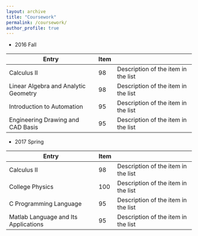 ```yaml
---
layout: archive
title: "Coursework"
permalink: /coursework/
author_profile: true
---
```

* 2016 Fall

| Entry                                        | Item  |                                                              |
| --------                                     | ------| ------------------------------------------------------------ |
| Calculus II                             |  98   | Description of the item in the list                          |
| Linear Algebra and Analytic Geometry   |  98   | Description of the item in the list                          |
| Introduction to Automation     | 95   | Description of the item in the list                          |
| Engineering Drawing and CAD Basis     | 95   | Description of the item in the list                          |

* 2017 Spring

| Entry                                        | Item  |                                                              |
| --------                                     | ------| ------------------------------------------------------------ |
| Calculus II                             |  98   | Description of the item in the list                          |
| College Physics   |  100   | Description of the item in the list                          |
| C Programming Language     | 95   | Description of the item in the list                          |
| Matlab Language and Its Applications     | 95   | Description of the item in the list                          |
